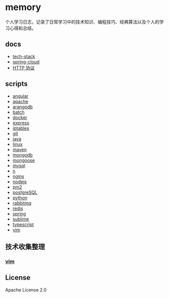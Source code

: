 
# memory
个人学习日志，记录了日常学习中的技术知识、编程技巧、经典算法以及个人的学习心得和总结。

## docs
* [tech-stack](https://github.com/TourDJ/memory/blob/master/docs/tech-stack.md)
* [spring-cloud](https://github.com/TourDJ/memory/blob/master/docs/spring-cloud.md)  
* [HTTP 协议](https://github.com/TourDJ/memory/blob/master/docs/http%20%E5%8D%8F%E8%AE%AE.md)


## scripts

* [angular](https://github.com/TourDJ/memory/blob/master/scripts/angular.md)
* [apache](https://github.com/TourDJ/memory/blob/master/scripts/apache.md)   
* [arangodb](https://github.com/TourDJ/memory/blob/master/scripts/arangodb.md)   
* [batch](https://github.com/TourDJ/memory/blob/master/scripts/batch.md)
* [docker](https://github.com/TourDJ/memory/blob/master/scripts/docker_cli.md)
* [express](https://github.com/TourDJ/memory/blob/master/scripts/express.md)  
* [iptables](https://github.com/TourDJ/memory/blob/master/scripts/iptables.md)
* [git](https://github.com/TourDJ/memory/blob/master/scripts/git.md)   
* [java](https://github.com/TourDJ/memory/blob/master/scripts/java.md)    
* [linux](https://github.com/TourDJ/memory/blob/master/scripts/linux.md)    
* [maven](https://github.com/TourDJ/memory/blob/master/scripts/maven.md)    
* [mongodb](https://github.com/TourDJ/memory/blob/master/scripts/mongodb.md)
* [mongoose](https://github.com/TourDJ/memory/blob/master/scripts/mongoose.md)  
* [mysql](https://github.com/TourDJ/memory/blob/master/scripts/mysql.md)  
* [n](https://github.com/TourDJ/memory/blob/master/scripts/n.md)
* [nginx](https://github.com/TourDJ/memory/blob/master/scripts/nginx.md)
* [nodejs](https://github.com/TourDJ/memory/blob/master/scripts/nodejs.md)
* [pm2](https://github.com/TourDJ/memory/blob/master/scripts/pm2.md)
* [postgreSQL](https://github.com/TourDJ/memory/blob/master/scripts/postgreSQL.md)
* [python](https://github.com/TourDJ/memory/blob/master/scripts/python.md)
* [rabbitmq](https://github.com/TourDJ/memory/blob/master/scripts/rabbitmq.md)
* [redis](https://github.com/TourDJ/memory/blob/master/scripts/redis.md)
* [spring](https://github.com/TourDJ/memory/blob/master/scripts/spring.md)
* [sublime](https://github.com/TourDJ/memory/blob/master/scripts/sublime-text-3.md)
* [typescript](https://github.com/TourDJ/memory/blob/master/scripts/typescript.md)
* [vim](https://github.com/TourDJ/memory/blob/master/scripts/vim.md)

## 技术收集整理

### [vim](https://github.com/TourDJ/memory/blob/master/vim.md)    



## License
Apache License 2.0
